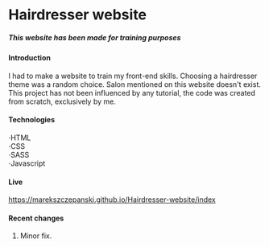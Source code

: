 # Hairdresser website  
##### This website has been made for training purposes 

#### Introduction
I had to make a website to train my front-end skills. Choosing a hairdresser theme was a random choice. Salon mentioned on this website doesn't exist. This project has not been influenced by any tutorial, the code was created from scratch, exclusively by me.

#### Technologies
⋅HTML  
⋅CSS  
⋅SASS  
⋅Javascript

#### Live
https://marekszczepanski.github.io/Hairdresser-website/index

#### Recent changes
1) Minor fix.